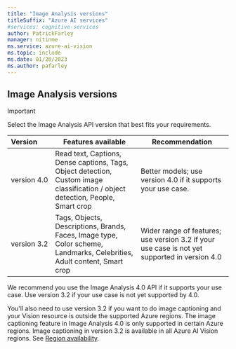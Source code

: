 ```yaml
---
title: "Image Analysis versions"
titleSuffix: "Azure AI services"
#services: cognitive-services
author: PatrickFarley
manager: nitinme
ms.service: azure-ai-vision
ms.topic: include
ms.date: 01/20/2023
ms.author: pafarley
---
```


## Image Analysis versions

> [!IMPORTANT]
> Select the Image Analysis API version that best fits your requirements.
>
> | Version | Features available | Recommendation&nbsp;|
> |:----------|--------------|-------------------------|
> | version&nbsp;4.0 | Read text, Captions, Dense captions, Tags, Object detection, Custom image classification / object detection, People, Smart crop | Better models; use version 4.0 if it supports your use case. |
> | version&nbsp;3.2 | Tags, Objects, Descriptions, Brands, Faces, Image type, Color scheme, Landmarks, Celebrities, Adult content, Smart crop | Wider range of features; use version 3.2 if your use case is not yet supported in version 4.0 |
> 
> We recommend you use the Image Analysis 4.0 API if it supports your use case. Use version 3.2 if your use case is not yet supported by 4.0.
>
> You'll also need to use version 3.2 if you want to do image captioning and your Vision resource is outside the supported Azure regions. The image captioning feature in Image Analysis 4.0 is only supported in certain Azure regions. Image captioning in version 3.2 is available in all Azure AI Vision regions. See [Region availability](/azure/ai-services/computer-vision/overview-image-analysis#region-availability).
